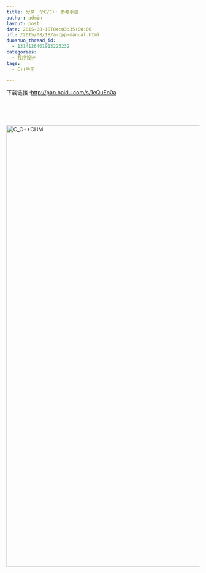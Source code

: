 ```yaml
---
title: 分享一个C/C++ 参考手册
author: admin
layout: post
date: 2015-08-18T04:03:35+00:00
url: /2015/08/18/a-cpp-manual.html
duoshuo_thread_id:
  - 1314126401913225232
categories:
  - 程序设计
tags:
  - C++手册

---
```

下载链接 :<a href="http://pan.baidu.com/s/1eQuEo0a" target="_blank">http://pan.baidu.com/s/1eQuEo0a</a>

&nbsp;

&nbsp;

[<img class="alignnone size-full wp-image-92" src="http://www.gsymy.com/wp-content/uploads/2015/08/C_C-CHM.png" alt="C_C++CHM" width="1916" height="1152" />][1]

 [1]: http://www.gsymy.com/wp-content/uploads/2015/08/C_C-CHM.png